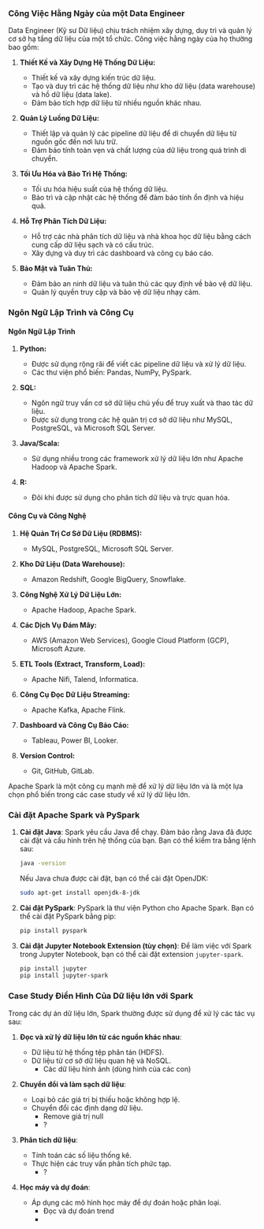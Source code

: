 ### Công Việc Hằng Ngày của một Data Engineer

Data Engineer (Kỹ sư Dữ liệu) chịu trách nhiệm xây dựng, duy trì và quản lý cơ sở hạ tầng dữ liệu của một tổ chức. Công việc hằng ngày của họ thường bao gồm:

1. **Thiết Kế và Xây Dựng Hệ Thống Dữ Liệu:**
   - Thiết kế và xây dựng kiến trúc dữ liệu.
   - Tạo và duy trì các hệ thống dữ liệu như kho dữ liệu (data warehouse) và hồ dữ liệu (data lake).
   - Đảm bảo tích hợp dữ liệu từ nhiều nguồn khác nhau.

2. **Quản Lý Luồng Dữ Liệu:**
   - Thiết lập và quản lý các pipeline dữ liệu để di chuyển dữ liệu từ nguồn gốc đến nơi lưu trữ.
   - Đảm bảo tính toàn vẹn và chất lượng của dữ liệu trong quá trình di chuyển.

3. **Tối Ưu Hóa và Bảo Trì Hệ Thống:**
   - Tối ưu hóa hiệu suất của hệ thống dữ liệu.
   - Bảo trì và cập nhật các hệ thống để đảm bảo tính ổn định và hiệu quả.

4. **Hỗ Trợ Phân Tích Dữ Liệu:**
   - Hỗ trợ các nhà phân tích dữ liệu và nhà khoa học dữ liệu bằng cách cung cấp dữ liệu sạch và có cấu trúc.
   - Xây dựng và duy trì các dashboard và công cụ báo cáo.

5. **Bảo Mật và Tuân Thủ:**
   - Đảm bảo an ninh dữ liệu và tuân thủ các quy định về bảo vệ dữ liệu.
   - Quản lý quyền truy cập và bảo vệ dữ liệu nhạy cảm.

### Ngôn Ngữ Lập Trình và Công Cụ

#### Ngôn Ngữ Lập Trình

1. **Python:**
   - Được sử dụng rộng rãi để viết các pipeline dữ liệu và xử lý dữ liệu.
   - Các thư viện phổ biến: Pandas, NumPy, PySpark.

2. **SQL:**
   - Ngôn ngữ truy vấn cơ sở dữ liệu chủ yếu để truy xuất và thao tác dữ liệu.
   - Được sử dụng trong các hệ quản trị cơ sở dữ liệu như MySQL, PostgreSQL, và Microsoft SQL Server.

3. **Java/Scala:**
   - Sử dụng nhiều trong các framework xử lý dữ liệu lớn như Apache Hadoop và Apache Spark.

4. **R:**
   - Đôi khi được sử dụng cho phân tích dữ liệu và trực quan hóa.

#### Công Cụ và Công Nghệ

1. **Hệ Quản Trị Cơ Sở Dữ Liệu (RDBMS):**
   - MySQL, PostgreSQL, Microsoft SQL Server.

2. **Kho Dữ Liệu (Data Warehouse):**
   - Amazon Redshift, Google BigQuery, Snowflake.

3. **Công Nghệ Xử Lý Dữ Liệu Lớn:**
   - Apache Hadoop, Apache Spark.

4. **Các Dịch Vụ Đám Mây:**
   - AWS (Amazon Web Services), Google Cloud Platform (GCP), Microsoft Azure.

5. **ETL Tools (Extract, Transform, Load):**
   - Apache Nifi, Talend, Informatica.

6. **Công Cụ Đọc Dữ Liệu Streaming:**
   - Apache Kafka, Apache Flink.

7. **Dashboard và Công Cụ Báo Cáo:**
   - Tableau, Power BI, Looker.

8. **Version Control:**
   - Git, GitHub, GitLab.

Apache Spark là một công cụ mạnh mẽ để xử lý dữ liệu lớn và là một lựa chọn phổ biến trong các case study về xử lý dữ liệu lớn.

### Cài đặt Apache Spark và PySpark

1. **Cài đặt Java**:
   Spark yêu cầu Java để chạy. Đảm bảo rằng Java đã được cài đặt và cấu hình trên hệ thống của bạn. Bạn có thể kiểm tra bằng lệnh sau:
   ```sh
   java -version
   ```

   Nếu Java chưa được cài đặt, bạn có thể cài đặt OpenJDK:
   ```sh
   sudo apt-get install openjdk-8-jdk
   ```

2. **Cài đặt PySpark**:
   PySpark là thư viện Python cho Apache Spark. Bạn có thể cài đặt PySpark bằng pip:
   ```sh
   pip install pyspark
   ```

3. **Cài đặt Jupyter Notebook Extension (tùy chọn)**:
   Để làm việc với Spark trong Jupyter Notebook, bạn có thể cài đặt extension `jupyter-spark`.
   ```sh
   pip install jupyter
   pip install jupyter-spark
   ```

### Case Study Điển Hình Của Dữ liệu lớn với Spark

Trong các dự án dữ liệu lớn, Spark thường được sử dụng để xử lý các tác vụ sau:

1. **Đọc và xử lý dữ liệu lớn từ các nguồn khác nhau**:
   - Dữ liệu từ hệ thống tệp phân tán (HDFS).
   - Dữ liệu từ cơ sở dữ liệu quan hệ và NoSQL.
     - Các dữ liệu hình ảnh (dùng hình của các con)

2. **Chuyển đổi và làm sạch dữ liệu**:
   - Loại bỏ các giá trị bị thiếu hoặc không hợp lệ.
   - Chuyển đổi các định dạng dữ liệu.
     - Remove giá trị null
     - ?

3. **Phân tích dữ liệu**:
   - Tính toán các số liệu thống kê.
   - Thực hiện các truy vấn phân tích phức tạp.
     - ?

4. **Học máy và dự đoán**:
   - Áp dụng các mô hình học máy để dự đoán hoặc phân loại.
     - Đọc và dự đoán trend
     - 